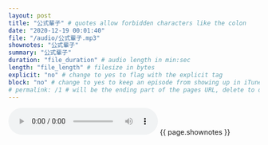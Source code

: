 ```yaml
---
layout: post
title: "公式輩子" # quotes allow forbidden characters like the colon
date: "2020-12-19 00:01:40"
file: "/audio/公式輩子.mp3"
shownotes: "公式輩子"
summary: "公式輩子"
duration: "file_duration" # audio length in min:sec
length: "file_length" # filesize in bytes
explicit: "no" # change to yes to flag with the explicit tag
block: "no" # change to yes to keep an episode from showing up in iTunes
# permalink: /1 # will be the ending part of the pages URL, delete to default to the title
---
```


<audio controls>
<source src="{{site.url}}{{site.baseurl}}{{ page.file }}" type="audio/x-mp3">
Your browser does not support the audio element.
</audio>
{{ page.shownotes }}
